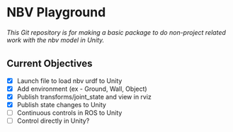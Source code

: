 # NBV Playground

###### This Git repository is for making a basic package to do non-project related work with the nbv model in Unity.

## Current Objectives
- [x] Launch file to load nbv urdf to Unity
- [x] Add environment (ex - Ground, Wall, Object)
- [x] Publish transforms/joint_state and view in rviz
- [x] Publish state changes to Unity
- [ ] Continuous controls in ROS to Unity
- [ ] Control directly in Unity?
